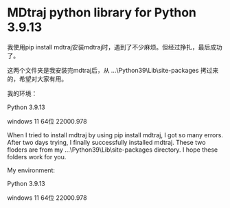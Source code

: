 # MDtraj python library for Python 3.9.13


我使用pip install mdtraj安装mdtraj时，遇到了不少麻烦。但经过挣扎，最后成功了。

这两个文件夹是我安装完mdtraj后，从 ...\Python39\Lib\site-packages 拷过来的，希望对大家有用。

我的环境：

Python 3.9.13

windows 11 64位 22000.978




When I tried to install mdtraj by using pip install mdtraj, I got so many errors. After two days trying, I finally successfully installed mdtraj. These two floders are from my  ...\Python39\Lib\site-packages directory. I hope these folders work for you.

My environment:

Python 3.9.13

windows 11 64位 22000.978
